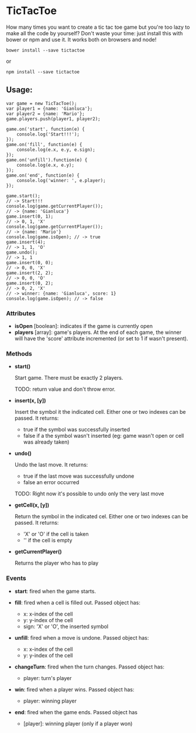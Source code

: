 # TicTacToe
How many times you want to create a tic tac toe game but you're too lazy to
make all the code by yourself? Don't waste your time: just install this with
bower or npm and use it. It works both on browsers and node!

    bower install --save tictactoe

or

    npm install --save tictactoe

## Usage:

    var game = new TicTacToe();
    var player1 = {name: 'Gianluca'};
    var player2 = {name: 'Mario'};
    game.players.push(player1, player2);

    game.on('start', function(e) {
        console.log('Start!!!');
    });
    game.on('fill', function(e) {
        console.log(e.x, e.y, e.sign);
    });
    game.on('unfill').function(e) {
        console.log(e.x, e.y);
    });
    game.on('end', function(e) {
        console.log('winner: ', e.player);
    });

    game.start();
    // -> Start!!!
    console.log(game.getCurrentPlayer());
    // -> {name: 'Gianluca'}
    game.insert(0, 1);
    // -> 0, 1, 'X'
    console.log(game.getCurrentPlayer());
    // -> {name: 'Mario'}
    console.log(game.isOpen); // -> true
    game.insert(4);
    // -> 1, 1, 'O'
    game.undo();
    // -> 1, 1
    game.insert(0, 0);
    // -> 0, 0, 'X'
    game.insert(2, 2);
    // -> 0, 0, 'O'
    game.insert(0, 2);
    // -> 0, 2, 'X'
    // -> winner: {name: 'Gianluca', score: 1}
    console.log(game.isOpen); // -> false

### Attributes

  - **isOpen** [boolean]: indicates if the game is currently open
  - **players** [array]: game's players. At the end of each game, the winner
    will have the 'score' attribute incremented (or set to 1 if wasn't present).

### Methods

  - **start()**

    Start game. There must be exactly 2 players.

    TODO: return value and don't throw error.

  - **insert(x, [y])**

    Insert the symbol it the indicated cell. Either one or two indexes can be
    passed. It returns:

    - true if the symbol was successfully inserted
    - false if a the symbol wasn't inserted (eg: game wasn't open or cell was
      already taken)

  - **undo()**

    Undo the last move. It returns:

    - true if the last move was successfully undone
    - false an error occurred

    TODO: Right now it's possible to undo only the very last move

  - **getCell(x, [y])**

    Return the symbol in the indicated cel. Either one or two indexes can be
    passed. It returns:

    - 'X' or 'O' if the cell is taken
    - '' if the cell is empty

  - **getCurrentPlayer()**

    Returns the player who has to play

### Events

  - **start**: fired when the game starts.
  - **fill**: fired when a cell is filled out. Passed object has:

    - x: x-index of the cell
    - y: y-index of the cell
    - sign: 'X' or 'O', the inserted symbol

  - **unfill**: fired when a move is undone. Passed object has:

    - x: x-index of the cell
    - y: y-index of the cell

  - **changeTurn**: fired when the turn changes. Passed object has:

    - player: turn's player

  - **win**: fired when a player wins. Passed object has:

    - player: winning player

  - **end**: fired when the game ends. Passed object has

    - [player]: winning player (only if a player won)
